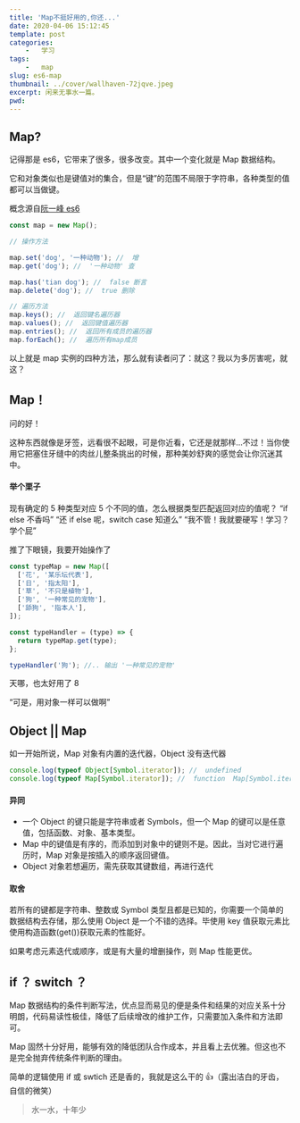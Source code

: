 ```yaml
---
title: 'Map不挺好用的,你还...'
date: 2020-04-06 15:12:45
template: post
categories:
	-	学习
tags: 
	-	map
slug: es6-map
thumbnail: ../cover/wallhaven-72jqve.jpeg
excerpt: 闲来无事水一篇。
pwd: 
---
```


## Map?

记得那是 es6，它带来了很多，很多改变。其中一个变化就是 Map 数据结构。

它和对象类似也是键值对的集合，但是“键”的范围不局限于字符串，各种类型的值都可以当做键。

概念源自[阮一峰 es6](https://es6.ruanyifeng.com/#docs/set-map#Map)

```js
const map = new Map();

// 操作方法

map.set('dog', '一种动物'); //  增
map.get('dog'); //  '一种动物' 查

map.has('tian dog'); //  false 断言
map.delete('dog'); //  true 删除

// 遍历方法
map.keys(); //  返回键名遍历器
map.values(); //  返回键值遍历器
map.entries(); //  返回所有成员的遍历器
map.forEach(); //  遍历所有map成员
```

以上就是 map 实例的四种方法，那么就有读者问了：就这？我以为多厉害呢，就这？

## Map！

问的好！

这种东西就像是牙签，远看很不起眼，可是你近看，它还是就那样...不过！当你使用它把塞住牙缝中的肉丝儿整条挑出的时候，那种美妙舒爽的感觉会让你沉迷其中。

#### 举个栗子

现有确定的 5 种类型对应 5 个不同的值，怎么根据类型匹配返回对应的值呢？
“if else 不香吗”
“还 if else 呢，switch case 知道么”
“我不管！我就要硬写！学习？学个屁”

推了下眼镜，我要开始操作了

```js
const typeMap = new Map([
  ['花', '某乐坛代表'],
  ['日', '指太阳'],
  ['草', '不只是植物'],
  ['狗', '一种常见的宠物'],
  ['舔狗', '指本人'],
]);

const typeHandler = (type) => {
  return typeMap.get(type);
};

typeHandler('狗'); //.. 输出 '一种常见的宠物'
```

天哪，也太好用了 8

“可是，用对象一样可以做啊”

## Object || Map

如一开始所说，Map 对象有内置的迭代器，Object 没有迭代器

```js
console.log(typeof Object[Symbol.iterator]); //  undefined
console.log(typeof Map[Symbol.iterator]); //  function  Map[Symbol.iterator] == Map.entries()
```

#### 异同

- 一个 Object 的键只能是字符串或者 Symbols，但一个 Map 的键可以是任意值，包括函数、对象、基本类型。
- Map 中的键值是有序的，而添加到对象中的键则不是。因此，当对它进行遍历时，Map 对象是按插入的顺序返回键值。
- Object 对象若想遍历，需先获取其键数组，再进行迭代

#### 取舍

若所有的键都是字符串、整数或 Symbol 类型且都是已知的，你需要一个简单的数据结构去存储，那么使用 Object 是一个不错的选择。毕使用 key 值获取元素比使用构造函数(get())获取元素的性能好。

如果考虑元素迭代或顺序，或是有大量的增删操作，则 Map 性能更优。

## if ？ switch ？

Map 数据结构的条件判断写法，优点显而易见的便是条件和结果的对应关系十分明朗，代码易读性极佳，降低了后续增改的维护工作，只需要加入条件和方法即可。

Map 固然十分好用，能够有效的降低团队合作成本，并且看上去优雅。但这也不是完全抛弃传统条件判断的理由。

简单的逻辑使用 if 或 swtich 还是香的，我就是这么干的 👍（露出洁白的牙齿，自信的微笑）

> 水一水，十年少
